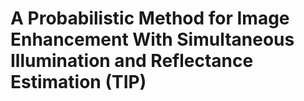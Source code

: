 # A Probabilistic Method for Image Enhancement With Simultaneous Illumination and Reflectance Estimation (TIP)
